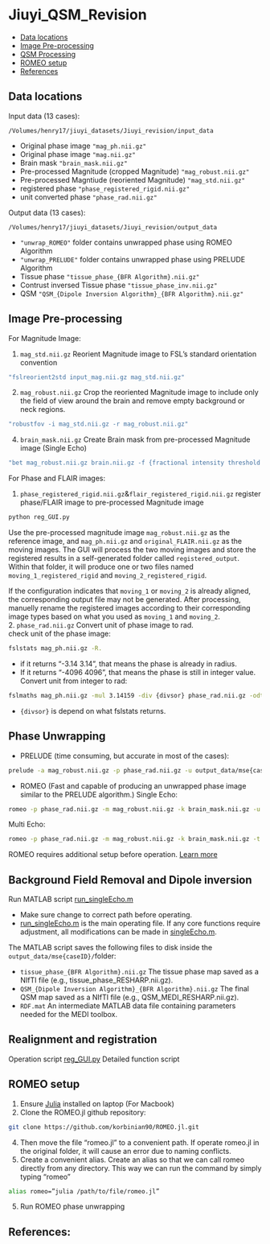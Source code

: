 # Jiuyi_QSM_Revision
- [Data locations](#data-locations)
- [Image Pre-processing](#image-pre-processing)
- [QSM Processing](#qsm-processing)
- [ROMEO setup](#romeo-setup)
- [References](#references)
## Data locations
Input data (13 cases):

`/Volumes/henry17/jiuyi_datasets/Jiuyi_revision/input_data`
- Original phase image `"mag_ph.nii.gz"`
- Original phase image `"mag.nii.gz"`
- Brain mask `"brain_mask.nii.gz"`
- Pre-processed Magnitude (cropped Magnitude) `"mag_robust.nii.gz"`
- Pre-processed Magntiude (reoriented Magnitude) `"mag_std.nii.gz"`
- registered phase `"phase_registered_rigid.nii.gz"`
- unit converted phase `"phase_rad.nii.gz"`

Output data (13 cases):

`/Volumes/henry17/jiuyi_datasets/Jiuyi_revision/output_data`
- `"unwrap_ROMEO"` folder contains unwrapped phase using ROMEO Algorithm
- `"unwrap_PRELUDE"` folder contains unwrapped phase using PRELUDE Algorithm
- Tissue phase `"tissue_phase_{BFR Algorithm}.nii.gz"`
- Contrust inversed Tissue phase `"tissue_phase_inv.nii.gz"`
- QSM `"QSM_{Dipole Inversion Algorithm}_{BFR Algorithm}.nii.gz"`

## Image Pre-processing
For Magnitude Image:
1. `mag_std.nii.gz` Reorient Magnitude image to FSL’s standard orientation convention  
```bash
"fslreorient2std input_mag.nii.gz mag_std.nii.gz"
```
2. `mag_robust.nii.gz` Crop the reoriented Magnitude image to include only the field of view around the brain and remove empty background or neck regions.  
```bash
"robustfov -i mag_std.nii.gz -r mag_robust.nii.gz"
```
4. `brain_mask.nii.gz` Create Brain mask from pre-processed Magnitude image (Single Echo)  
```bash
"bet mag_robust.nii.gz brain.nii.gz -f {fractional intensity threshold value} -m"
```
For Phase and FLAIR images:
1. `phase_registered_rigid.nii.gz`&`flair_registered_rigid.nii.gz` register phase/FLAIR image to pre-processed Magnitude image  
```bash
python reg_GUI.py
```
Use the pre-processed magnitude image `mag_robust.nii.gz` as the reference image, and `mag_ph.nii.gz` and `original_FLAIR.nii.gz` as the moving images.
The GUI will process the two moving images and store the registered results in a self-generated folder called `registered_output`.
Within that folder, it will produce one or two files named `moving_1_registered_rigid` and `moving_2_registered_rigid`.

If the configuration indicates that `moving_1` or `moving_2` is already aligned, the corresponding output file may not be generated.
After processing, manuelly rename the registered images according to their corresponding image types based on what you used as `moving_1` and `moving_2`.  
2. `phase_rad.nii.gz` Convert unit of phase image to rad.  
check unit of the phase image:
```bash
fslstats mag_ph.nii.gz -R.
```
- if it returns “-3.14 3.14”, that means the phase is already in radius.
- If it returns “-4096 4096”, that means the phase is still in integer value.  
Convert unit from integer to rad:
```bash
fslmaths mag_ph.nii.gz -mul 3.14159 -div {divsor} phase_rad.nii.gz -odt float
```
- `{divsor}` is depend on what fslstats returns.  

## Phase Unwrapping
- PRELUDE (time consuming, but accurate in most of the cases):
```bash
prelude -a mag_robust.nii.gz -p phase_rad.nii.gz -u output_data/mse{case ID}/unwrap_PRELUDE/prelude.nii.gz -m brain_mask.nii.gz
```
- ROMEO (Fast and capable of producing an unwrapped phase image similar to the PRELUDE algorithm.)
Single Echo:
```bash
romeo -p phase_rad.nii.gz -m mag_robust.nii.gz -k brain_mask.nii.gz -u -o output_data/mse{case ID}/unwrap_ROMEO
```
Multi Echo:
```bash
romeo -p phase_rad.nii.gz -m mag_robust.nii.gz -k brain_mask.nii.gz -t [TE1, TE2, TE3, … ] -u -o output_data/mse{case ID}/unwrap_ROMEO
```
ROMEO requires additional setup before operation. [Learn more](#romeo-setup)

## Background Field Removal and Dipole inversion
Run MATLAB script [run_singleEcho.m](https://github.com/BruhRelax/Jiuyi_QSM_Revision/blob/main/run_singleEcho.m)
- Make sure change to correct path before operating.
- [run_singleEcho.m](https://github.com/BruhRelax/Jiuyi_QSM_Revision/blob/main/run_singleEcho.m) is the main operating file. If any core functions require adjustment, all modifications can be made in [singleEcho.m](https://github.com/BruhRelax/Jiuyi_QSM_Revision/blob/main/functions/singleEcho.m).

The MATLAB script saves the following files to disk inside the `output_data/mse{caseID}/`folder:
- `tissue_phase_{BFR Algorithm}.nii.gz` The tissue phase map saved as a NIfTI file (e.g., tissue_phase_RESHARP.nii.gz).
- `QSM_{Dipole Inversion Algorithm}_{BFR Algorithm}.nii.gz` The final QSM map saved as a NIfTI file (e.g., QSM_MEDI_RESHARP.nii.gz).
- `RDF.mat` An intermediate MATLAB data file containing parameters needed for the MEDI toolbox.

## Realignment and registration
Operation script [reg_GUI.py](reg_GUI.py)
Detailed function script

## ROMEO setup
1. Ensure [Julia](https://julialang.org/) installed on laptop (For Macbook)
2. Clone the ROMEO.jl github repository:
```bash
git clone https://github.com/korbinian90/ROMEO.jl.git
```
4. Then move the file “romeo.jl” to a convenient path. If operate romeo.jl in the original folder, it will cause an error due to naming conflicts.
5. Create a convenient alias. Create an alias so that we can call romeo directly from any directory. This way we can run the command by simply typing “romeo”
```bash
alias romeo=”julia /path/to/file/romeo.jl”
```
5. Run ROMEO phase unwrapping


## References:








